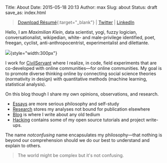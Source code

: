 Title: About
Date: 2015-05-18 20:13
Author: max
Slug: about
Status: draft
save_as: index.html

[comment]: <> (> [Download Résumé]&#40;https://spideroak.com/share/JVQXQLKLNRSWS3RNINLHG/Online-CVs/home/paprika/SpiderOak%20Hive/CVs/Online-CVs/Max%20Klein%20Resume.pdf&#41; \| [Academic CV]&#40;https://spideroak.com/share/JVQXQLKLNRSWS3RNINLHG/Online-CVs/home/paprika/SpiderOak%20Hive/CVs/Online-CVs/CV%20Max%20Klein.pdf&#41; \| [Twitter]&#40;https://twitter.com/notconfusing&#41; \| [LinkedIn]&#40;https://www.linkedin.com/in/notconfusing&#41;)
> [Download Résumé](https://onedrive.live.com/?authkey=%21ACdClAw%5FiHaWeDs&cid=D3A39657421B9E1E&id=D3A39657421B9E1E%219230&parId=D3A39657421B9E1E%211293&o=OneUp){:target="_blank"}  \| [Twitter](https://twitter.com/notconfusing) \| [LinkedIn](https://www.linkedin.com/in/notconfusing)

Hello, I am *Maximilian Klein*, data scientist, yogi, fuzzy logician, conversationalist, wikipedian, white- and male-privilege identified, poet, freegan, cyclist, anti-anthropocentrist, experimentalist and dilettante.

![]({static}/images/uploads/2015/05/max_purple.jpg){style="width:300px"}

I work for [CivilServant](http://civilservant.io/) where I realize, in code, field experiments that are co-developed with online communities—for online communities. My goal is to promote diverse thinking online by connecting social science theories (normativity in design) with quantitative methods (machine learning, statistical analysis).

On this blog though I share my own opinions, observations, and research.

+ [Essays](/category/essays) are more serious philosophy and self-study
+ [Research](/category/research-notes) stores my analyses not bound for publication elsewhere
+ [Blog](/category/blog) is where I write about any old tedium
+ [Hacking](/category/hacking) contains some of my open source tutorials and project write-ups.

The name *notconfusing* name encapsulates my philosophy—that nothing is beyond our comprehension should we do our best to understand and explain to others.  
> The world might be complex but it's not confusing.
